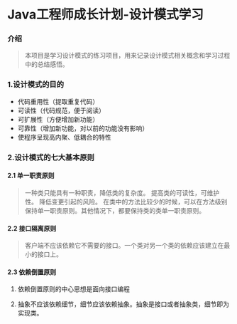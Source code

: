 # Java工程师成长计划-设计模式学习


### 介绍
>本项目是学习设计模式的练习项目，用来记录设计模式相关概念和学习过程中的总结感悟。


### 1.设计模式的目的

* 代码重用性（提取重复代码）
* 可读性（代码规范，便于阅读）
* 可扩展性（方便增加新功能）
* 可靠性（增加新功能，对以前的功能没有影响）
* 使程序呈现高内聚、低耦合的特性


### 2.设计模式的七大基本原则

#### 2.1 单一职责原则
>一种类只能具有一种职责，降低类的复杂度。
>提高类的可读性，可维护性。
>降低变更引起的风险。
>在类中的方法比较少的时候，可以在方法级别保持单一职责原则。其他情况下，都要保持类的类单一职责原则。

#### 2.2 接口隔离原则
>客户端不应该依赖它不需要的接口。一个类对另一个类的依赖应该建立在最小的接口上。
 

#### 2.3 依赖倒置原则
1. 依赖倒置原则的中心思想是面向接口编程

2. 抽象不应该依赖细节，细节应该依赖抽象。抽象是接口或者抽象类，细节即为实现类。

